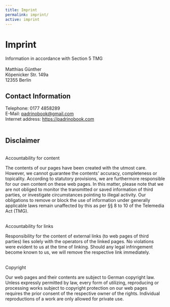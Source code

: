 ```yaml
---
title: Imprint
permalink: imprint/
active: imprint
---
```


<h1>Imprint</h1>
<p>
  Information in accordance with Section 5 TMG
<br><br>Matthias Günther<br>Köpenicker Str. 149a<br>12355 Berlin<br>
</p>

<h2>Contact Information</h2>
<p>
Telephone: 0177 4858289<br>E-Mail: <a href="mailto:padrinobook@gmail.com">padrinobook@gmail.com</a><br>Internet address: <a href="https://padrinobook.com" target="_blank">https://padrinobook.com</a><br><br>
</p>

<h2>Disclaimer</h2>
<br>Accountability for content<br>
<p>
The contents of our pages have been created with the utmost care. However, we cannot guarantee the contents'
accuracy, completeness or topicality. According to statutory provisions, we are furthermore responsible for
our own content on these web pages. In this matter, please note that we are not obliged to monitor
the transmitted or saved information of third parties, or investigate circumstances pointing to illegal activity.
Our obligations to remove or block the use of information under generally applicable laws remain unaffected by this as per
§§ 8 to 10 of the Telemedia Act (TMG).
</p>

<br>Accountability for links<br>
<p>
Responsibility for the content of
external links (to web pages of third parties) lies solely with the operators of the linked pages. No violations were
evident to us at the time of linking. Should any legal infringement become known to us, we will remove the respective
link immediately.
</p>

<br>Copyright<br>
<p>
Our web pages and their contents are subject to German copyright law. Unless
expressly permitted by law, every form of utilizing, reproducing or processing
works subject to copyright protection on our web pages requires the prior consent of the respective owner of the rights.
Individual reproductions of a work are only allowed for private use.
</p>
